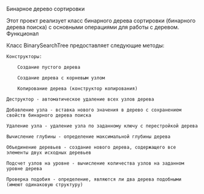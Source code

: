 Бинарное дерево сортировки

Этот проект реализует класс бинарного дерева сортировки (бинарного дерева поиска) с основными операциями для работы с деревом.
Функционал

Класс BinarySearchTree предоставляет следующие методы:

    Конструкторы:

        Создание пустого дерева

        Создание дерева с корневым узлом

        Копирование дерева (конструктор копирования)

    Деструктор - автоматическое удаление всех узлов дерева

    Добавление узла - вставка нового значения в дерево с сохранением свойств бинарного дерева поиска

    Удаление узла - удаление узла по заданному ключу с перестройкой дерева

    Вычисление глубины - определение максимальной глубины дерева

    Объединение деревьев - создание нового дерева, содержащего все элементы двух исходных деревьев

    Подсчет узлов на уровне - вычисление количества узлов на заданном уровне дерева

    Проверка подобия - определение, являются ли два дерева подобными (имеют одинаковую структуру)
